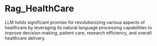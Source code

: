 # Rag_HealthCare
 LLM holds significant promise for revolutionizing various aspects of healthcare by leveraging its natural language processing capabilities to improve decision-making, patient care, research efficiency, and overall healthcare delivery.
